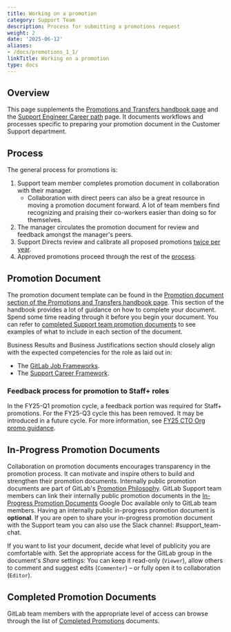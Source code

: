 ```yaml
---
title: Working on a promotion
category: Support Team
description: Process for submitting a promotions request
weight: 2
date: '2025-06-12'
aliases:
- /docs/promotions_1_1/
linkTitle: Working on a promotion
type: docs
---
```


## Overview

This page supplements the [Promotions and Transfers handbook page](/handbook/people-group/promotions-transfers/)
and the [Support Engineer Career path](/handbook/support/support-engineer-career-path/#career-development-in-support) page. It documents workflows and processes specific to preparing your promotion document in the Customer Support department.

## Process

The general process for promotions is:

1. Support team member completes promotion document in collaboration with their
   manager.
   - Collaboration with direct peers can also be a great resource in moving a
     promotion document forward. A lot of team members find recognizing and
     praising their co-workers easier than doing so for themselves.
1. The manager circulates the promotion document for review and feedback
   amongst the manager's peers.
1. Support Directs review and calibrate all proposed promotions [twice per year](/handbook/people-group/promotions-transfers/#twice-per-year-promotion-calibration-process--timeline).
1. Approved promotions proceed through the rest of the [process](/handbook/people-group/promotions-transfers/#twice-per-year-promotion-calibration-process--timeline).

## Promotion Document

The promotion document template can be found in the
[Promotion document section of the Promotions and Transfers handbook page](/handbook/people-group/promotions-transfers/#promotion-document). This section of the handbook provides a lot of guidance on how to complete your document. Spend some time reading through it before you begin your document. You can refer to [completed Support team promotion documents](/handbook/support/workflows/team/promotions/#completed-promotion-documents) to see examples of what to include in each section of the document.

Business Results and Business Justifications section should closely align with
the expected competencies for the role as laid out in:

- The [GitLab Job Frameworks](/handbook/company/structure/#job-frameworks).
- The [Support Career Framework](/handbook/engineering/careers/matrix/support/).

### Feedback process for promotion to Staff+ roles

In the FY25-Q1 promotion cycle, a feedback portion was required for Staff+ promotions.  For the FY25-Q3 cycle this has been removed. It may be introduced in a future cycle. For more information, see [FY25 CTO Org promo guidance](/handbook/people-group/promotions-transfers/#fy25-cto-org-promo-guidance).

## In-Progress Promotion Documents

Collaboration on promotion documents encourages transparency in the promotion process. It can
motivate and inspire others to build and strengthen their promotion documents. Internally
public promotion documents are part of GitLab's
[Promotion Philosophy](/handbook/people-group/promotions-transfers/#promotion-philosophy).
GitLab Support team members can link their internally
public promotion documents in the [In-Progress Promotion Documents](https://docs.google.com/document/d/1ECTvNgZD1j9BstQI08ei8B5KxzdO3fCOBMAFQrnDmQc/edit?usp=sharing) Google Doc available only to GitLab team members. Having an internally public in-progress promotion document is **optional**. If you are open to share your in-progress promotion document with the Support team you can also use the Slack channel: #support_team-chat.

If you want to list your document, decide what level of publicity you are comfortable with. Set the appropriate access for the GitLab group in the document's *Share* settings: You can keep it read-only (`Viewer`), allow others to comment and suggest edits (`Commenter`) – or fully open it to collaboration (`Editor`).

## Completed Promotion Documents

GitLab team members with the appropriate level of access can browse through the list of [Completed Promotions](https://docs.google.com/document/d/1A9hP1smFa0Z6upoljweg9KnxhwYPha1BZApIwRXICZY/edit?usp=sharing) documents.
